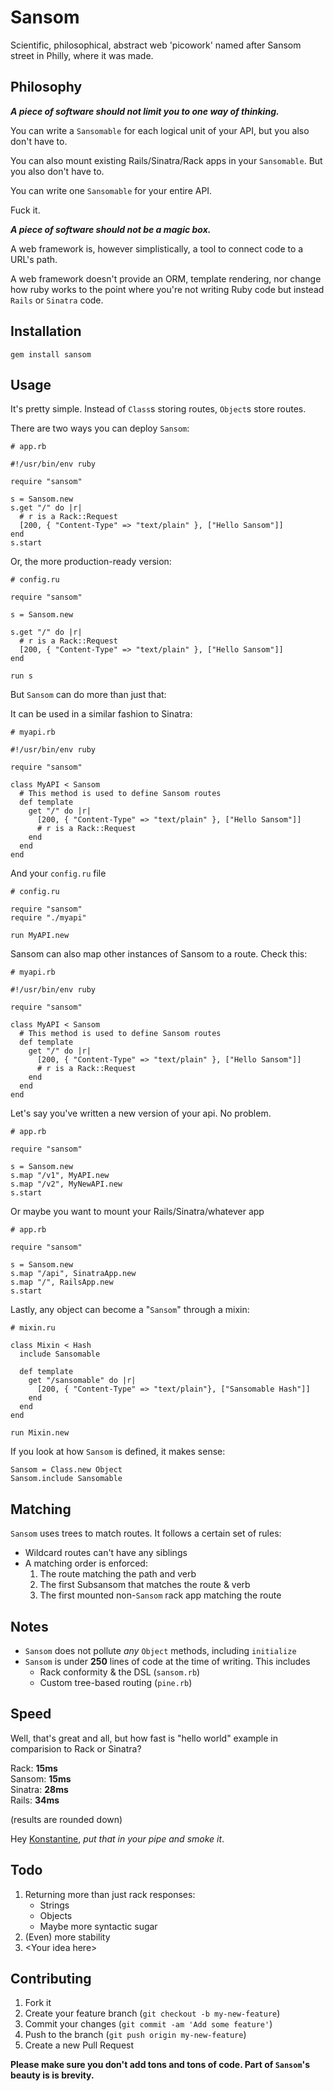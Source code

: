 Sansom
===

Scientific, philosophical, abstract web 'picowork' named after Sansom street in Philly, where it was made.

Philosophy
-

***A piece of software should not limit you to one way of thinking.***

You can write a `Sansomable` for each logical unit of your API, but you also don't have to.

You can also mount existing Rails/Sinatra/Rack apps in your `Sansomable`. But you also don't have to.

You can write one `Sansomable` for your entire API.

Fuck it.

***A piece of software should not be a magic box.***

A web framework is, however simplistically, a tool to connect code to a URL's path.

A web framework doesn't provide an ORM, template rendering, nor change how ruby works to the point where you're not writing Ruby code but instead `Rails` or `Sinatra` code.

Installation
-

`gem install sansom`

Usage
-

It's pretty simple. Instead of `Class`s storing routes, `Object`s store routes.

There are two ways you can deploy `Sansom`:

    # app.rb
    
    #!/usr/bin/env ruby

	require "sansom"

    s = Sansom.new
    s.get "/" do |r|
      # r is a Rack::Request
      [200, { "Content-Type" => "text/plain" }, ["Hello Sansom"]]
    end
    s.start

Or, the more production-ready version:

    # config.ru
    
    require "sansom"
    
    s = Sansom.new
    
    s.get "/" do |r|
      # r is a Rack::Request
      [200, { "Content-Type" => "text/plain" }, ["Hello Sansom"]]
    end
    
    run s
    
But `Sansom` can do more than just that:

It can be used in a similar fashion to Sinatra:

    # myapi.rb
    
    #!/usr/bin/env ruby
    
    require "sansom"
    
    class MyAPI < Sansom
      # This method is used to define Sansom routes
      def template
        get "/" do |r|
          [200, { "Content-Type" => "text/plain" }, ["Hello Sansom"]]
          # r is a Rack::Request
        end
      end
    end
    
And your `config.ru` file

    # config.ru
    
    require "sansom"
    require "./myapi"
    
    run MyAPI.new
    
Sansom can also map other instances of Sansom to a route. Check this:
    
    # myapi.rb
    
    #!/usr/bin/env ruby
    
    require "sansom"
    
    class MyAPI < Sansom
      # This method is used to define Sansom routes
      def template
        get "/" do |r|
          [200, { "Content-Type" => "text/plain" }, ["Hello Sansom"]]
          # r is a Rack::Request
        end
      end
    end
    
Let's say you've written a new version of your api. No problem.
    
    # app.rb
    
    require "sansom"
    
    s = Sansom.new
    s.map "/v1", MyAPI.new
    s.map "/v2", MyNewAPI.new
    s.start
    
Or maybe you want to mount your Rails/Sinatra/whatever app

    # app.rb
    
    require "sansom"
    
    s = Sansom.new
    s.map "/api", SinatraApp.new
    s.map "/", RailsApp.new
    s.start
    
Lastly, any object can become a "`Sansom`" through a mixin:

    # mixin.ru
    
    class Mixin < Hash
      include Sansomable
  
      def template
        get "/sansomable" do |r|
          [200, { "Content-Type" => "text/plain"}, ["Sansomable Hash"]]
        end
      end
    end
    
    run Mixin.new
    
If you look at how `Sansom` is defined, it makes sense:

    Sansom = Class.new Object
    Sansom.include Sansomable
    
Matching
-

`Sansom` uses trees to match routes. It follows a certain set of rules:

  - Wildcard routes can't have any siblings
  - A matching order is enforced:
  	1. The route matching the path and verb
  	2. The first Subsansom that matches the route & verb
  	3. The first mounted non-`Sansom` rack app matching the route
  

Notes
-

- `Sansom` does not pollute _any_ `Object` methods, including `initialize`
- `Sansom` is under **250** lines of code at the time of writing. This includes
	* Rack conformity & the DSL (`sansom.rb`)
	* Custom tree-based routing (`pine.rb`)

Speed
-

Well, that's great and all, but how fast is "hello world" example in comparision to Rack or Sinatra?

Rack: **15ms**<br />
Sansom: **15ms**<br />
Sinatra: **28ms**<br />
Rails: **34ms**

(results are rounded down)

Hey [Konstantine](https://github.com/rkh), *put that in your pipe and smoke it*.

Todo
-

1. Returning more than just rack responses:
   * Strings
   * Objects
   * Maybe more syntactic sugar
2. (Even) more stability
3. \<Your idea here\>

Contributing
-

1. Fork it
2. Create your feature branch (`git checkout -b my-new-feature`)
3. Commit your changes (`git commit -am 'Add some feature'`)
4. Push to the branch (`git push origin my-new-feature`)
5. Create a new Pull Request

**Please make sure you don't add tons and tons of code. Part of `Sansom`'s beauty is is brevity.**